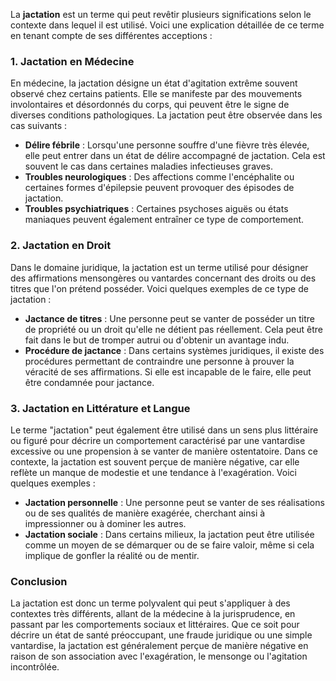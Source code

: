 La **jactation** est un terme qui peut revêtir plusieurs significations selon le contexte dans lequel il est utilisé. Voici une explication détaillée de ce terme en tenant compte de ses différentes acceptions :

### 1. Jactation en Médecine

En médecine, la jactation désigne un état d'agitation extrême souvent observé chez certains patients. Elle se manifeste par des mouvements involontaires et désordonnés du corps, qui peuvent être le signe de diverses conditions pathologiques. La jactation peut être observée dans les cas suivants :

- **Délire fébrile** : Lorsqu'une personne souffre d'une fièvre très élevée, elle peut entrer dans un état de délire accompagné de jactation. Cela est souvent le cas dans certaines maladies infectieuses graves.
- **Troubles neurologiques** : Des affections comme l'encéphalite ou certaines formes d'épilepsie peuvent provoquer des épisodes de jactation.
- **Troubles psychiatriques** : Certaines psychoses aiguës ou états maniaques peuvent également entraîner ce type de comportement.

### 2. Jactation en Droit

Dans le domaine juridique, la jactation est un terme utilisé pour désigner des affirmations mensongères ou vantardes concernant des droits ou des titres que l'on prétend posséder. Voici quelques exemples de ce type de jactation :

- **Jactance de titres** : Une personne peut se vanter de posséder un titre de propriété ou un droit qu'elle ne détient pas réellement. Cela peut être fait dans le but de tromper autrui ou d'obtenir un avantage indu.
- **Procédure de jactance** : Dans certains systèmes juridiques, il existe des procédures permettant de contraindre une personne à prouver la véracité de ses affirmations. Si elle est incapable de le faire, elle peut être condamnée pour jactance.

### 3. Jactation en Littérature et Langue

Le terme "jactation" peut également être utilisé dans un sens plus littéraire ou figuré pour décrire un comportement caractérisé par une vantardise excessive ou une propension à se vanter de manière ostentatoire. Dans ce contexte, la jactation est souvent perçue de manière négative, car elle reflète un manque de modestie et une tendance à l'exagération. Voici quelques exemples :

- **Jactation personnelle** : Une personne peut se vanter de ses réalisations ou de ses qualités de manière exagérée, cherchant ainsi à impressionner ou à dominer les autres.
- **Jactation sociale** : Dans certains milieux, la jactation peut être utilisée comme un moyen de se démarquer ou de se faire valoir, même si cela implique de gonfler la réalité ou de mentir.

### Conclusion

La jactation est donc un terme polyvalent qui peut s'appliquer à des contextes très différents, allant de la médecine à la jurisprudence, en passant par les comportements sociaux et littéraires. Que ce soit pour décrire un état de santé préoccupant, une fraude juridique ou une simple vantardise, la jactation est généralement perçue de manière négative en raison de son association avec l'exagération, le mensonge ou l'agitation incontrôlée.